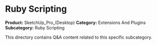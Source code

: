 # Ruby Scripting

**Product:** SketchUp_Pro_(Desktop)
**Category:** Extensions And Plugins
**Subcategory:** Ruby Scripting

This directory contains Q&A content related to this specific subcategory.
